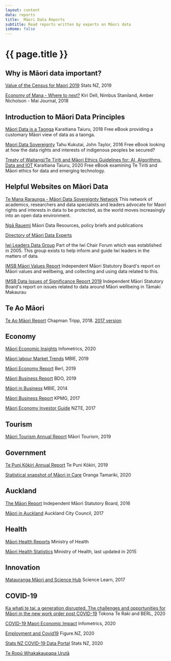 ```yaml
---
layout: content
data: reports
title:  Māori Data Reports
subtitle: Read reports written by experts on Māori data
isHome: false
---
```


# {{ page.title }}

## Why is Māori data important?

[Value of the Census for Maori 2019](https://www.stats.govt.nz/assets/Uploads/Reports/Value-of-the-census-for-Maori/Value-of-the-census-for-Maori.pdf)
Stats NZ, 2019

[Economy of Mana - Where to next?](http://www.journal.mai.ac.nz/journal/mai-journal-2018-volume-7-issue-1)
Kiri Dell, Nimbus Staniland, Amber Nicholson - Mai Journal, 2018

## Introduction to Māori Data Principles

[Māori Data is a Taonga](https://www.taiuru.maori.nz/data-is-a-taonga/)
Karaitiana Taiuru, 2018
Free eBook providing a customary Māori view of data as a taonga.

[Maori Data Sovereignty](https://press.anu.edu.au/publications/series/centre-aboriginal-economic-policy-research-caepr/indigenous-data-sovereignty)
Tahu Kukutai, John Taylor, 2016
Free eBook looking at how the data rights and interests of indigenous peoples be secured? 

[Treaty of Waitangi/Te Tiriti and Māori Ethics Guidelines for: AI, Algorithms, Data and IOT](https://www.taiuru.maori.nz/tiritiethicalguide/)
Karaitiana Taiuru, 2020
Free eBook examining Te Tiriti and Māori ethics for data and emerging technology.

## Helpful Websites on Māori Data

[Te Mana Raraunga - Māori Data Sovereignty Network](https://www.temanararaunga.maori.nz/)
This network of academics, researchers and data specialists and leaders advocate for Maori rights and interests in data to be protected, as the world moves increasingly into an open data environment.

[Ngā Rauemi](https://www.temanararaunga.maori.nz/nga-rauemi)
Māori Data Resources, policy briefs and publications

[Directory of Māori Data Experts](https://www.temanararaunga.maori.nz/nga-matanga)

[Iwi Leaders Data Group](https://iwichairs.maori.nz/)
Part of the Iwi Chair Forum which was established in 2005. This group exists to help inform and guide Iwi leaders in the matters of data.  

[IMSB Māori Values Report](https://www.imsb.maori.nz/value-reports/introduction/)
Independent Māori Statutory Board's report on Māori values and wellbeing, and collecting and using data related to this.

[IMSB Data Issues of Significance Report 2019](https://www.imsb.maori.nz/assets/sm/upload/pa/0z/vq/ww/IMSB%20Data%20Issues%202019_d.pdf?k=8451bdff4e)
Independent Māori Statutory Board's report on issues related to data around Māori wellbeing in Tāmaki Makaurau

## Te Ao Māori

[Te Ao Māori Report](https://chapmantripp.com/about-us/news/iwi-business-flourishing-more-benefits-for-members/)
Chapman Tripp, 2018. [2017 version](https://chapmantripp.com/media/j1slpr3f/te-ao-maori-2017-english.pdf)

## Economy

[Māori Economic Insights](https://www.infometrics.co.nz/product/maori-economic-insights/)
Infometrics, 2020

[Māori labour Market Trends](https://www.mbie.govt.nz/business-and-employment/employment-and-skills/labour-market-reports-data-and-analysis/other-labour-market-reports/maori-labour-market-trends/)
MBIE, 2019

[Māori Economy Report](https://berl.co.nz/research/understanding-maori-economy)
Berl, 2019

[Māori Business Report](https://www.bdo.nz/en-nz/insights/maori-business/bdo%E2%80%99s-2019-maori-business-report-the-key-takeaways)
BDO, 2019

[Māori in Business](https://www.mbie.govt.nz/assets/749791de0d/dec-2014-maori-in-business.pdf)
MBIE, 2014

[Māori Business Report](https://home.kpmg/nz/en/home/insights/2017/06/maui-rau-from-signal-to-action.html)
KPMG, 2017

[Māori Economy Investor Guide](https://www.nzte.govt.nz/about/news/news-and-features/maori-economy-investment-guide)
NZTE, 2017

## Tourism

[Māori Tourism Annual Report](https://maoritourism.co.nz/sites/default/files/J066464%20NZMT%202019%20Annual%20Report%20WEB%20NO%20FINANCIALS.pdf)
Māori Tourism, 2019

## Government

[Te Puni Kōkiri Annual Report](https://www.tpk.govt.nz/en/a-matou-mohiotanga/corporate-documents/purongoatau-annual-report-2019)
Te Puni Kōkiri, 2019

[Statistical snapshot of Māori in Care](https://www.occ.org.nz/assets/Uploads/20200116-OCC-StatisticalSnapshot.pdf)
Oranga Tamariki, 2020 

## Auckland

[The Māori Report](https://www.imsb.maori.nz/publications/the-maori-report/)
Independent Māori Statutory Board, 2016

[Māori in Auckland](https://www.aucklandcouncil.govt.nz/plans-projects-policies-reports-bylaws/our-plans-strategies/auckland-plan/about-the-auckland-plan/Pages/maori-tamaki-makaurau.aspx)
Auckland City Council, 2017

## Health

[Māori Health Reports](https://www.health.govt.nz/our-work/populations/maori-health)
Ministry of Health

[Māori Health Statistics](https://www.health.govt.nz/our-work/populations/maori-health/tatau-kahukura-maori-health-statistics)
Ministry of Health, last updated in 2015

## Innovation

[Matauranga Māori and Science Hub](https://www.sciencelearn.org.nz/resources/2545-matauranga-maori-and-science)
Science Learn, 2017

## COVID-19

[Ka whati te tai: a generation disrupted. The challenges and opportunities for Māori in the new work order post COVID-19](http://www.maorifutures.co.nz/wp-content/uploads/2020/06/Tokona-Te-Raki-Ka-whati-te-tai.pdf)
Tokona Te Raki and BERL, 2020

[COVID-19 Maori Economic Impact](https://static.infometrics.co.nz/Content/Infometrics_M%C4%81ori_Webinar_Slide_Pack_2020-05-05.pdf)
Infometrics, 2020

[Employment and Covid19](https://www.notion.so/natd/COVID-19-Job-Impacts-930f46b6cb934dd282f99007e310c010)
Figure.NZ, 2020

[Stats NZ COVID-19 Data Portal](https://www.stats.govt.nz/experimental/covid-19-data-portal)
Stats NZ, 2020

[Te Ropū Whakakaupapa Urutā](https://www.uruta.maori.nz/)